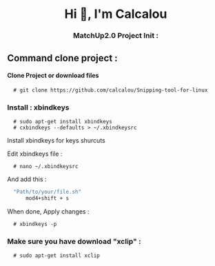 
<h1 align="center">Hi 👋, I'm Calcalou</h1>
<h3 align="center">MatchUp2.0 Project Init :</h3>

## Command clone project :

#### Clone Project or download files
```https
  # git clone https://github.com/calcalou/Snipping-tool-for-linux
```

### Install : xbindkeys

```https
  # sudo apt-get install xbindkeys
  # cxbindkeys --defaults > ~/.xbindkeysrc
```
Install xbindkeys for keys shurcuts

Edit xbindkeys file :

```https
  # nano ~/.xbindkeysrc
```

And add this : 

```bash
  "Path/to/your/file.sh"
      mod4+shift + s
```
When done, Apply changes :

```https 
  # xbindkeys -p
```

### Make sure you have download "xclip" : 

```https
  # sudo apt-get install xclip
```



